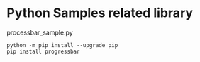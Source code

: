 # Python Samples related  library

processbar_sample.py 

    python -m pip install --upgrade pip
    pip install progressbar
